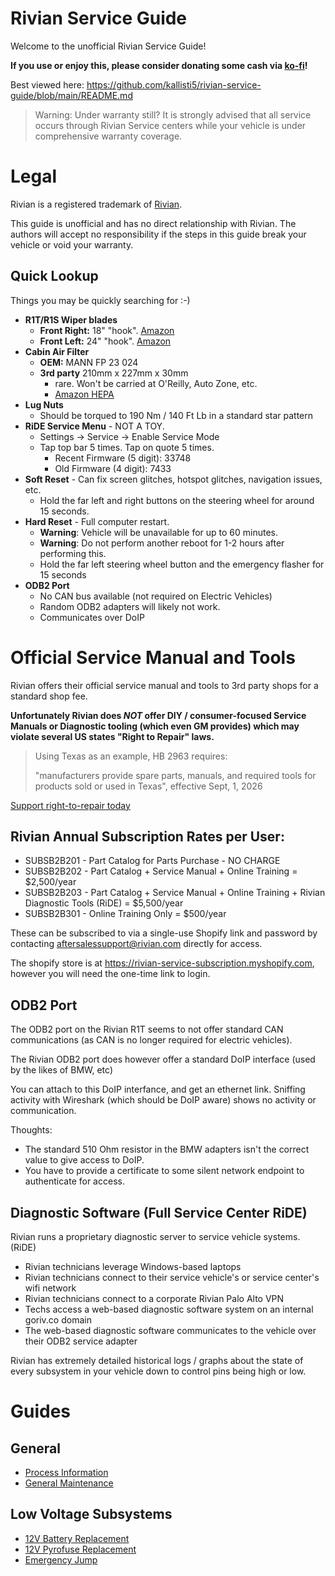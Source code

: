 # Rivian Service Guide

Welcome to the unofficial Rivian Service Guide!

**If you use or enjoy this, please consider donating some cash via [ko-fi](https://ko-fi.com/kallisti5)!**

Best viewed here: https://github.com/kallisti5/rivian-service-guide/blob/main/README.md

> Warning: Under warranty still?
> It is strongly advised that all service occurs through Rivian Service centers while
> your vehicle is under comprehensive warranty coverage.

# Legal

Rivian is a registered trademark of [Rivian](https://rivian.com).

This guide is unofficial and has no direct relationship with Rivian.
The authors will accept no responsibility if the steps in this guide break your vehicle or void your warranty.

## Quick Lookup

Things you may be quickly searching for :-)

* **R1T/R1S Wiper blades**
  * **Front Right:** 18" "hook".  [Amazon](https://amzn.to/4oCSV79)
  * **Front Left:** 24" "hook". [Amazon](https://amzn.to/3JlHAJS)
* **Cabin Air Filter**
  * **OEM:** MANN FP 23 024
  * **3rd party**   210mm x 227mm x 30mm
    * rare. Won't be carried at O'Reilly, Auto Zone, etc.
    * [Amazon HEPA](https://amzn.to/43yubF2)
* **Lug Nuts**
  * Should be torqued to 190 Nm / 140 Ft Lb in a standard star pattern
* **RiDE Service Menu** - NOT A TOY.
  * Settings -> Service -> Enable Service Mode
  * Tap top bar 5 times. Tap on quote 5 times.
    * Recent Firmware (5 digit): 33748
    * Old Firmware (4 digit): 7433
* **Soft Reset** - Can fix screen glitches, hotspot glitches, navigation issues, etc.
  * Hold the far left and right buttons on the steering wheel for around 15 seconds.
* **Hard Reset** - Full computer restart.
  * **Warning**: Vehicle will be unavailable for up to 60 minutes.
  * **Warning**: Do not perform another reboot for 1-2 hours after performing this.
  * Hold the far left steering wheel button and the emergency flasher for 15 seconds
* **ODB2 Port**
  * No CAN bus available (not required on Electric Vehicles)
  * Random ODB2 adapters will likely not work.
  * Communicates over DoIP

# Official Service Manual and Tools

Rivian offers their official service manual and tools to 3rd party shops for a standard shop fee.

**Unfortunately Rivian does *NOT* offer DIY / consumer-focused Service Manuals
or Diagnostic tooling (which even GM provides) which may violate several US
states "Right to Repair" laws.**

> Using Texas as an example, HB 2963 requires:
>
> "manufacturers provide spare parts, manuals, and required tools for products sold or
> used in Texas", effective Sept, 1, 2026

[Support right-to-repair today](https://www.nytimes.com/wirecutter/blog/what-is-right-to-repair/)

## Rivian Annual Subscription Rates per User:

  * SUBSB2B201 - Part Catalog for Parts Purchase - NO CHARGE
  * SUBSB2B202 - Part Catalog + Service Manual + Online Training  = $2,500/year
  * SUBSB2B203 - Part Catalog + Service Manual + Online Training + Rivian Diagnostic Tools (RiDE) = $5,500/year
  * SUBSB2B301 - Online Training Only = $500/year

These can be subscribed to via a single-use Shopify link and password by contacting
aftersalessupport@rivian.com directly for access.

The shopify store is at https://rivian-service-subscription.myshopify.com, however you will
need the one-time link to login.

## ODB2 Port

The ODB2 port on the Rivian R1T seems to not offer standard CAN communications
(as CAN is no longer required for electric vehicles).

The Rivian ODB2 port does however offer a standard DoIP interface (used by the likes of BMW, etc)

You can attach to this DoIP interfance, and get an ethernet link.
Sniffing activity with Wireshark (which should be DoIP aware) shows no activity or communication.

Thoughts:
  * The standard 510 Ohm resistor in the BMW adapters isn't the correct value to give access to DoIP.
  * You have to provide a certificate to some silent network endpoint to authenticate for access.

## Diagnostic Software (Full Service Center RiDE)

Rivian runs a proprietary diagnostic server to service vehicle systems. (RiDE)

  * Rivian technicians leverage Windows-based laptops
  * Rivian technicians connect to their service vehicle's or service center's wifi network
  * Rivian technicians connect to a corporate Rivian Palo Alto VPN
  * Techs access a web-based diagnostic software system on an internal goriv.co domain
  * The web-based diagnostic software communicates to the vehicle over their ODB2 service adapter

Rivian has extremely detailed historical logs / graphs about the state of every subsystem in your vehicle
down to control pins being high or low.

# Guides

## General

  * [Process Information](guides/process.md)
  * [General Maintenance](guides/maintenance.md)
  
## Low Voltage Subsystems

  * [12V Battery Replacement](guides/low-voltage/12v-replacement.md)
  * [12V Pyrofuse Replacement](guides/low-voltage/12v-pyrofuse.md)
  * [Emergency Jump](guides/low-voltage/emergency-jump.md)

